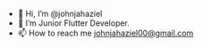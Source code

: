 - 👋 Hi, I’m @johnjahaziel
- 👀 I’m Junior Flutter Developer.
- 📫 How to reach me johnjahaziel00@gmail.com

<!---
johnjahaziel/johnjahaziel is a ✨ special ✨ repository because its `README.md` (this file) appears on your GitHub profile.
You can click the Preview link to take a look at your changes.
--->
